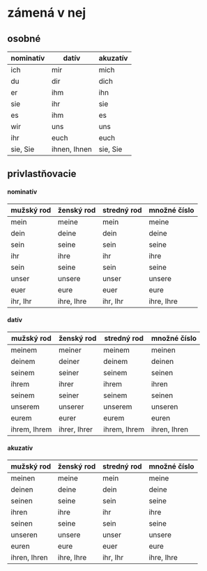 # zámená v nej

## osobné

| nominatív | datív        | akuzatív |
| --------- | ------------ | -------- |
| ich       | mir          | mich     |
| du        | dir          | dich     |
| er        | ihm          | ihn      |
| sie       | ihr          | sie      |
| es        | ihm          | es       |
| wir       | uns          | uns      |
| ihr       | euch         | euch     |
| sie, Sie  | ihnen, Ihnen | sie, Sie |

## privlastňovacie

#### nominatív

| mužský rod | ženský rod | stredný rod | množné číslo |
| ---------- | ---------- | ----------- | ------------ |
| mein       | meine      | mein        | meine        |
| dein       | deine      | dein        | deine        |
| sein       | seine      | sein        | seine        |
| ihr        | ihre       | ihr         | ihre         |
| sein       | seine      | sein        | seine        |
| unser      | unsere     | unser       | unsere       |
| euer       | eure       | euer        | eure         |
| ihr, Ihr   | ihre, Ihre | ihr, Ihr    | ihre, Ihre   |

#### datív

| mužský rod   | ženský rod   | stredný rod  | množné číslo |
| ------------ | ------------ | ------------ | ------------ |
| meinem       | meiner       | meinem       | meinen       |
| deinem       | deiner       | deinem       | deinen       |
| seinem       | seiner       | seinem       | seinen       |
| ihrem        | ihrer        | ihrem        | ihren        |
| seinem       | seiner       | seinem       | seinen       |
| unserem      | unserer      | unserem      | unseren      |
| eurem        | eurer        | eurem        | euren        |
| ihrem, Ihrem | ihrer, Ihrer | ihrem, Ihrem | ihren, Ihren |

#### akuzatív

| mužský rod   | ženský rod | stredný rod | množné číslo |
| ------------ | ---------- | ----------- | ------------ |
| meinen       | meine      | mein        | meine        |
| deinen       | deine      | dein        | deine        |
| seinen       | seine      | sein        | seine        |
| ihren        | ihre       | ihr         | ihre         |
| seinen       | seine      | sein        | seine        |
| unseren      | unsere     | unser       | unsere       |
| euren        | eure       | euer        | eure         |
| ihren, Ihren | ihre, Ihre | ihr, Ihr    | ihre, Ihre   |

